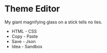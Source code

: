 # Theme Editor

My giant magnifying glass on a stick tells no lies.

* HTML - CSS
* Copy - Paste 
* Save - Json
* Idea - Sandbox